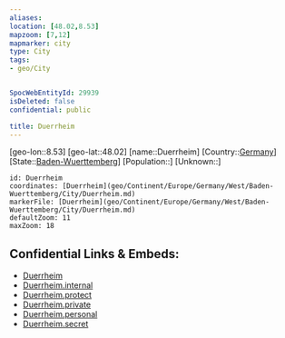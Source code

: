 ```yaml
---
aliases: 
location: [48.02,8.53]
mapzoom: [7,12] 
mapmarker: city 
type: City
tags:
- geo/City


SpocWebEntityId: 29939
isDeleted: false
confidential: public

title: Duerrheim
---
```

[geo-lon::8.53]
[geo-lat::48.02]
[name::Duerrheim]
[Country::[Germany](geo/Continent/Europe/Germany.md)]
[State::[Baden-Wuerttemberg](geo/Continent/Europe/Germany/West/Baden-Wuerttemberg.md)]
[Population::]
[Unknown::]


```leaflet
id: Duerrheim
coordinates: [Duerrheim](geo/Continent/Europe/Germany/West/Baden-Wuerttemberg/City/Duerrheim.md)
markerFile: [Duerrheim](geo/Continent/Europe/Germany/West/Baden-Wuerttemberg/City/Duerrheim.md)
defaultZoom: 11 
maxZoom: 18
```


## Confidential Links & Embeds: 
- [Duerrheim](../../../../../../../../_public/geo/Continent/Europe/Germany/West/Baden-Wuerttemberg/City/Duerrheim.md) 
- [Duerrheim.internal](../../../../../../../../_internal/geo/Continent/Europe/Germany/West/Baden-Wuerttemberg/City/Duerrheim.internal.md) 
- [Duerrheim.protect](../../../../../../../../_protect/geo/Continent/Europe/Germany/West/Baden-Wuerttemberg/City/Duerrheim.protect.md) 
- [Duerrheim.private](../../../../../../../../_private/geo/Continent/Europe/Germany/West/Baden-Wuerttemberg/City/Duerrheim.private.md) 
- [Duerrheim.personal](../../../../../../../../_personal/geo/Continent/Europe/Germany/West/Baden-Wuerttemberg/City/Duerrheim.personal.md) 
- [Duerrheim.secret](../../../../../../../../_secret/geo/Continent/Europe/Germany/West/Baden-Wuerttemberg/City/Duerrheim.secret.md) 
